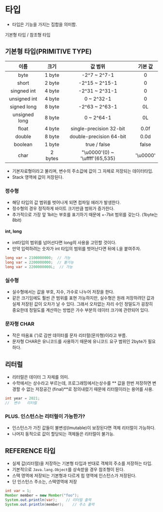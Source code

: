 # 타입
* 타입은 기능을 가지는 집합을 의미함.

기본형 타입 / 참조형 타입



## 기본형 타입(PRIMITIVE TYPE)
|이름|크기|값 범위|기본 값|
|:----:|:----:|:----:|:----:|
|byte|1 byte|-2^7 ~ 2^7-1|0|
|short|2 byte|-2^15 ~ 2^15-1|0|
|singned int|4 byte|-2^31 ~ 2^31-1|0|
|unsigned int|4 byte|0  ~  2^32-1|0|
|signed long|8 byte|-2^63 ~ 2^63-1|0L|
|unsigned long|8 byte|0 ~ 2^64-1|0L|
|float|4 byte|single-precision 32-bit|0.0f|
|double|8 byte|double-precision 64-bit|0.0d|
|boolean|1 byte|true / false|false|
|char|2 bytes|"\u0000'(0) ~ '\uffff'(65,535)|'\u0000'|

* 기본자료형이라고 불리며, 변수의 주소값에 값이 그 자체로 저장되는 데이터타입.
* Stack 영역에 값이 저장된다.


### 정수형
* 해당 타입의 값 범위를 벗어나게 되면 컴파일 에러가 발생한다.
* 정수형의 경우 정직하게 바이트 크기만큼 범위가 증가한다.
* 추가적으로 가장 앞 1bit는 부호를 표기하기 때문에 +-7bit 범위를 갖는다.
(1byte는 8bit)

#### int, long
* int타입의 범위를 넘어선다면 long의 사용을 고민할 것이다.
* 만약 입력하려는 숫자가 int 타입의 범위를 벗어난다면 뒤에 L을 붙여주자.
```JAVA
long var = 2100000000;  // 가능
long var = 2200000000;  // 불가능
long var = 2200000000L;  // 가능
```

### 실수형
* 실수형에서는 값을 부호, 지수, 가수로 나누어 저장을 한다.
* 같은 크기임에도 훨씬 큰 범위를 표현 가능하지만, 실수형은 원래 저장하려던 값과실제 저장된 값이 오차가 날 수 있다. 그래서 오차없는 자리 수인 정밀도가 굉장히 중요한데 정밀도를 계산하는 방법은 가수 부분의 데이터 크기에 관련되어 있다.

### 문자형 CHAR
* 작은 따옴표 (')로 감싼 데이터를 문자 리터럴(문자형)이라고 부름.
* 문자형 CHAR은 유니코드를 사용하기 때문에 유니코드 요구 범위인 2byte가 필요하다.


## 리터럴
* 리터럴은 데이터 그 자체를 의미.
* 수학에서는 상수라고 부르는데, 프로그래밍에서는상수를 ** 값을 한번 저장하면 변경할 수 없는 저장공간 (final)**로 정의내렸기 때문에 리터럴이라는 용어를 사용.
```JAVA
int year = 2021; 
//  변수   리터럴
```

### PLUS. 인스턴스는 리터럴이 가능한가?
* 인스턴스가 가진 값들이 불변성(Imutable)이 보장된다면 객체 리터럴이 가능하다.
* 나머지 동적으로 값이 할당되는 객체들은 리터럴이 불가능.

## REFERENCE 타입
* 실제 값(리터럴)을 저장하는 기본형 타입과 반대로 객체의 주소를 저장하는 타입.
* 기본적으로 `Java.lang.Object`를 상속받을 경우 참조형이 된다.
* 스택 영역에 저장되는 기본형과 다르게 힙 영역에 인스턴스가 저장된다.
* 단 인스턴스 주소는, 스택영역에 저장

```JAVA
int var = 1;
Member member = new Member("foo");
System.out.println(var);    // 리터럴 출력
System.out.println(member);    // 주소 출력
```